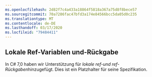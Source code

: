 ```yaml
---
ms.openlocfilehash: 2d82f7c4a433a18864f5818a367a75d8f8bece57
ms.sourcegitcommit: 70a7286fac47bfd3a174e84566bcc5da05d0c235
ms.translationtype: MT
ms.contentlocale: de-DE
ms.lasthandoff: 03/17/2020
ms.locfileid: "79484411"
---
```

## <a name="ref-locals-and-returns"></a>Lokale Ref-Variablen und-Rückgabe

In C# 7,0 haben wir Unterstützung für *lokale ref-und ref-Rückgaben*hinzugefügt.  Dies ist ein Platzhalter für seine Spezifikation.
